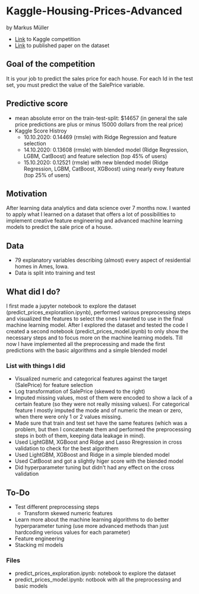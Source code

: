 # Kaggle-Housing-Prices-Advanced
by Markus Müller

- <a href='https://www.kaggle.com/c/house-prices-advanced-regression-techniques'>Link</a> to Kaggle competition 
- <a href='http://jse.amstat.org/v19n3/decock.pdf'>Link</a> to published paper on the dataset

## Goal of the competition
It is your job to predict the sales price for each house. For each Id in the test set, you must predict the value of the SalePrice variable.

## Predictive score 
- mean absolute error on the train-test-split: $14657 (in general the sale price predictions are plus or minus 15000 dollars from the real price)
- Kaggle Score Histroy
  - 10.10.2020: 0.14469 (rmsle) with Ridge Regression and feature selection
  - 14.10.2020: 0.13608 (rmsle) with blended model (Ridge Regression, LGBM, CatBoost) and feature selection (top 45% of users)
  - 15.10.2020: 0.12521 (rmsle) with new blended model (Ridge Regression, LGBM, CatBoost, XGBoost) using nearly evey feature (top 25% of users)

## Motivation
After learning data analytics and data science over 7 months now. I wanted to apply what I learned on a dataset that offers a lot of possibilities to implement creative feature engineering and advanced machine learning models to predict the sale price of a house.

## Data
- 79 explanatory variables describing (almost) every aspect of residential homes in Ames, Iowa.
- Data is split into training and test

## What did I do?
I first made a jupyter notebook to explore the dataset (predict_prices_exploratiion.ipynb), performed various preprocessing steps and visualized the features to select the ones I wanted to use in the final machine learning model. After I explored the dataset and tested the code I created a second notebook (predict_prices_model.ipynb) to only show the necessary steps and to focus more on the machine learning models. Till now I have implemented all the preprocessing and made the first predictions with the basic algorithms and a simple blended model


### List with things I did
- Visualized numeric and categorical features against the target (SalePrice) for feature selection
- Log transformation of SalePrice (skewed to the right)
- Imputed missing values, most of them were encoded to show a lack of a certain feature (so they were not really missing values). For categorical feature I mostly imputed the mode and of numeric the mean or zero, when there were only 1 or 2 values missing.
- Made sure that train and test set have the same features (which was a problem, but then I concatenate them and performed the preprocessing steps in both of them, keeping data leakage in mind).
- Used LightGBM, XGBoost and Ridge and Lasso Rregression in cross validation to check for the best algorithem
- Used LightGBM, XGBoost and Ridge in a simple blended model
- Used CatBoost and got a slightly higer score with the blended model
- Did hyperparameter tuning but didn't had any effect on the cross validation 


## To-Do
- Test different preprocessing steps
  - Transform skewed numeric features
- Learn more about the machine learning algorithms to do better hyperparameter tuning (use more advanced methods than just hardcoding verious values for each parameter)
- Feature engineering
- Stacking ml models


### Files
- predict_prices_exploration.ipynb: notebook to explore the dataset
- predict_prices_model.ipynb: notbook with all the preprocessing and basic models
